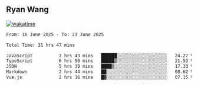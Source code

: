 ## Ryan Wang

[![wakatime](https://wakatime.com/badge/user/6f4ce45f-b03c-4eb3-b701-4b95e0885d94.svg)](https://wakatime.com/@6f4ce45f-b03c-4eb3-b701-4b95e0885d94)

<!--START_SECTION:waka-->

```txt
From: 16 June 2025 - To: 23 June 2025

Total Time: 31 hrs 47 mins

JavaScript          7 hrs 43 mins   ██████░░░░░░░░░░░░░░░░░░░   24.27 %
TypeScript          6 hrs 50 mins   █████▒░░░░░░░░░░░░░░░░░░░   21.53 %
JSON                5 hrs 30 mins   ████▒░░░░░░░░░░░░░░░░░░░░   17.33 %
Markdown            2 hrs 44 mins   ██░░░░░░░░░░░░░░░░░░░░░░░   08.62 %
Vue.js              2 hrs 16 mins   █▓░░░░░░░░░░░░░░░░░░░░░░░   07.15 %
```

<!--END_SECTION:waka-->
